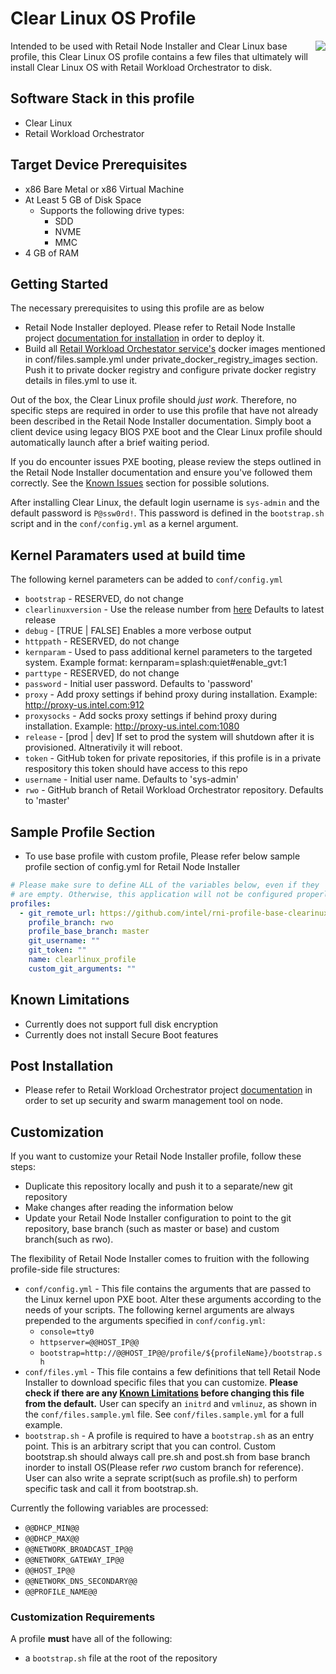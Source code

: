 # Clear Linux OS Profile

<img align="right" src="https://avatars1.githubusercontent.com/u/12545216?s=200&v=4">

Intended to be used with Retail Node Installer and Clear Linux base profile, this Clear Linux OS profile contains a few files that ultimately will install Clear Linux OS with Retail Workload Orchestrator to disk.

## Software Stack in this profile

* Clear Linux
* Retail Workload Orchestrator

  
## Target Device Prerequisites

* x86 Bare Metal or x86 Virtual Machine
* At Least 5 GB of Disk Space
  * Supports the following drive types:
    * SDD
    * NVME
    * MMC
* 4 GB of RAM

## Getting Started

The necessary prerequisites to using this profile are as below
  * Retail Node Installer deployed. Please refer to Retail Node Installe project [documentation for installation](https://github.com/intel/retail-node-installer) in order to deploy it.
  * Build all [Retail Workload Orchestator service's](https://github.com/intel/RetailWorkloadOrchestrator/blob/master/build.sh) docker images mentioned in conf/files.sample.yml under private_docker_registry_images section. Push it to private docker registry and configure private docker registry details in files.yml to use it.

Out of the box, the Clear Linux profile should _just work_. Therefore, no specific steps are required in order to use this profile that have not already been described in the Retail Node Installer documentation. Simply boot a client device using legacy BIOS PXE boot and the Clear Linux profile should automatically launch after a brief waiting period.

If you do encounter issues PXE booting, please review the steps outlined in the Retail Node Installer documentation and ensure you've followed them correctly. See the [Known Issues](https://github.com/intel/retail-node-installer) section for possible solutions.

After installing Clear Linux, the default login username is `sys-admin` and the default password is `P@ssw0rd!`. This password is defined in the `bootstrap.sh` script and in the `conf/config.yml` as a kernel argument.

## Kernel Paramaters used at build time

The following kernel parameters can be added to `conf/config.yml`

* `bootstrap` - RESERVED, do not change
* `clearlinuxversion` - Use the release number from [here](https://cdn.download.clearlinux.org/releases/)  Defaults to latest release
* `debug` - [TRUE | FALSE] Enables a more verbose output
* `httppath` - RESERVED, do not change
* `kernparam` - Used to pass additional kernel parameters to the targeted system.  Example format: kernparam=splash:quiet#enable_gvt:1
* `parttype` - RESERVED, do not change
* `password` - Initial user password. Defaults to 'password'
* `proxy` - Add proxy settings if behind proxy during installation.  Example: <http://proxy-us.intel.com:912>
* `proxysocks` - Add socks proxy settings if behind proxy during installation.  Example: <http://proxy-us.intel.com:1080>
* `release` - [prod | dev] If set to prod the system will shutdown after it is provisioned.  Altnerativily it will reboot.
* `token` - GitHub token for private repositories, if this profile is in a private respository this token should have access to this repo
* `username` - Initial user name. Defaults to 'sys-admin'
* `rwo` - GitHub branch of Retail Workload Orchestrator repository. Defaults to 'master'

## Sample Profile Section

* To use base profile with custom profile, Please refer below sample profile section of config.yml for Retail Node Installer 

```yaml
# Please make sure to define ALL of the variables below, even if they
# are empty. Otherwise, this application will not be configured properly.
profiles:
  - git_remote_url: https://github.com/intel/rni-profile-base-clearinux.git
    profile_branch: rwo
    profile_base_branch: master
    git_username: ""
    git_token: ""
    name: clearlinux_profile
    custom_git_arguments: ""
```

## Known Limitations

* Currently does not support full disk encryption
* Currently does not install Secure Boot features

## Post Installation

* Please refer to Retail Workload Orchestrator project [documentation](https://github.com/intel/RetailWorkloadOrchestrator/blob/master/docs) in order to set up security and swarm management tool on node.

## Customization

If you want to customize your Retail Node Installer profile, follow these steps:

* Duplicate this repository locally and push it to a separate/new git repository
* Make changes after reading the information below
* Update your Retail Node Installer configuration to point to the git repository, base branch (such as master or base) and custom branch(such as rwo).

The flexibility of Retail Node Installer comes to fruition with the following profile-side file structures:

* `conf/config.yml` - This file contains the arguments that are passed to the Linux kernel upon PXE boot. Alter these arguments according to the needs of your scripts. The following kernel arguments are always prepended to the arguments specified in `conf/config.yml`:
  * `console=tty0`
  * `httpserver=@@HOST_IP@@`
  * `bootstrap=http://@@HOST_IP@@/profile/${profileName}/bootstrap.sh`
* `conf/files.yml` - This file contains a few definitions that tell Retail Node Installer to download specific files that you can customize. **Please check if there are any [Known Limitations](#Known-Limitations) before changing this file from the default.** User can specify an `initrd` and `vmlinuz`, as shown in the `conf/files.sample.yml` file. See `conf/files.sample.yml` for a full example.
* `bootstrap.sh` - A profile is required to have a `bootstrap.sh` as an entry point. This is an arbitrary script that you can control. Custom bootstrap.sh should always call pre.sh and post.sh from base branch inorder to install OS(Please refer *rwo* custom branch for reference). User can also write a seprate script(such as profile.sh) to perform specific task and call it from bootstrap.sh.

Currently the following variables are processed:
  * `@@DHCP_MIN@@`
  * `@@DHCP_MAX@@`
  * `@@NETWORK_BROADCAST_IP@@`
  * `@@NETWORK_GATEWAY_IP@@`
  * `@@HOST_IP@@`
  * `@@NETWORK_DNS_SECONDARY@@`
  * `@@PROFILE_NAME@@`

### Customization Requirements

A profile **must** have all of the following:

* a `bootstrap.sh` file at the root of the repository
